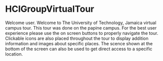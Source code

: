 # HCIGroupVirtualTour
Welcome user.
Welcome to The University of Technology, Jamaica virtual campus tour. This tour was done on the papine campus. 
For the best user experience please use the on screen buttons to properly navigate the tour.
Clickable icons are also placed throughout the tour to display addition information and images about specific places. 
The scence shown at the bottom of the screen can also be used to get direct access to a specific location.
